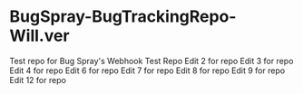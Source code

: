 # BugSpray-BugTrackingRepo-Will.ver
Test repo for Bug Spray's Webhook Test Repo
Edit 2 for repo
Edit 3 for repo
Edit 4 for repo
Edit 6 for repo
Edit 7 for repo
Edit 8 for repo
Edit 9 for repo
Edit 12 for repo
